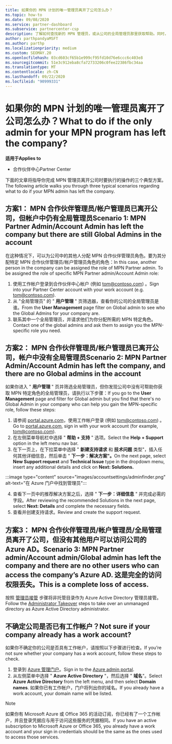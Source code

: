 ```yaml
---
title: 如果你的 MPN 计划的唯一管理员离开了公司怎么办？
ms.topic: how-to
ms.date: 09/08/2020
ms.service: partner-dashboard
ms.subservice: partnercenter-csp
description: 了解如何查找新的 MPN 管理员，或从公司的全局管理员那里获取帮助。同时，了解如何添加新的合作伙伴中心全局管理员。
author: parthpandyaMSFT
ms.author: parthp
ms.localizationpriority: medium
ms.custom: SEOMAY.20
ms.openlocfilehash: 03cd603cf65b1e999cf95fd10d76e6ccc6c403e8
ms.sourcegitcommit: 51e3c912eba8cfa72733206c0fee22386fbc34aa
ms.translationtype: MT
ms.contentlocale: zh-CN
ms.lasthandoff: 09/22/2020
ms.locfileid: "90999331"
---
```

# <a name="what-to-do-if-the-only-admin-for-your-mpn-program-has-left-the-company"></a><span data-ttu-id="47572-103">如果你的 MPN 计划的唯一管理员离开了公司怎么办？</span><span class="sxs-lookup"><span data-stu-id="47572-103">What to do if the only admin for your MPN program has left the company?</span></span>

<span data-ttu-id="47572-104">**适用于**</span><span class="sxs-lookup"><span data-stu-id="47572-104">**Applies to**</span></span>

- <span data-ttu-id="47572-105">合作伙伴中心</span><span class="sxs-lookup"><span data-stu-id="47572-105">Partner Center</span></span>

<span data-ttu-id="47572-106">下面的文章将指导你完成 MPN 管理员离开公司时要执行的操作的三个典型方案。</span><span class="sxs-lookup"><span data-stu-id="47572-106">The following article walks you through three typical scenarios regarding what to do if your MPN admin has left the company.</span></span>

## <a name="scenario-1-mpn-partner-adminaccount-admin-has-left-the-company-but-there-are-still-global-admins-in-the-account"></a><span data-ttu-id="47572-107">方案1： MPN 合作伙伴管理员/帐户管理员已离开公司，但帐户中仍有全局管理员</span><span class="sxs-lookup"><span data-stu-id="47572-107">Scenario 1: MPN Partner Admin/Account Admin has left the company but there are still Global Admins in the account</span></span>

<span data-ttu-id="47572-108">在这种情况下，可以为公司中的其他人分配 MPN 合作伙伴管理员角色。要为其分配特定 MPN 合作伙伴管理员/帐户管理员角色的角色：</span><span class="sxs-lookup"><span data-stu-id="47572-108">In this case, another person in the company can be assigned the role of MPN Partner admin. To be assigned the role of specific MPN Partner admin/Account Admin role:</span></span>

1. <span data-ttu-id="47572-109">使用工作帐户登录到合作伙伴中心帐户 (例如 tom@contoso.com) 。</span><span class="sxs-lookup"><span data-stu-id="47572-109">Sign into your Partner Center account with your work account (e.g. tom@contoso.com).</span></span>
1. <span data-ttu-id="47572-110">从 "全局管理员" 的 " **用户管理** " 页筛选器，查看你的公司的全局管理员是谁。</span><span class="sxs-lookup"><span data-stu-id="47572-110">From the **User Management** page filter on Global admin to see who the Global Admins for your company are.</span></span> 
1. <span data-ttu-id="47572-111">联系其中一个全局管理员，并请求他们为你分配所需的 MPN 特定角色。</span><span class="sxs-lookup"><span data-stu-id="47572-111">Contact one of the global admins and ask them to assign you the MPN-specific role you need.</span></span> 

## <a name="scenario-2-mpn-partner-adminaccount-admin-has-left-the-company-and-there-are-no-global-admins-in-the-account"></a><span data-ttu-id="47572-112">方案2： MPN 合作伙伴管理员/帐户管理员已离开公司，帐户中没有全局管理员</span><span class="sxs-lookup"><span data-stu-id="47572-112">Scenario 2: MPN Partner Admin/Account Admin has left the company, and there are no Global admins in the account</span></span> 

<span data-ttu-id="47572-113">如果你进入 " **用户管理** " 页并筛选全局管理员，但你发现公司中没有可帮助你获取 MPN 特定角色的全局管理员，请执行以下步骤：</span><span class="sxs-lookup"><span data-stu-id="47572-113">If you go to the **User Management** page and filter for Global admin but you find that there's no Global Admin in your company who can help you gain the MPN-specific role, follow these steps:</span></span>

1. <span data-ttu-id="47572-114">请参阅 [portal.azure.com](https://ms.portal.azure.com/)，使用工作帐户登录 (例如 tom@contoso.com) 。</span><span class="sxs-lookup"><span data-stu-id="47572-114">Go to [portal.azure.com](https://ms.portal.azure.com/), sign in with your work account (for example, tom@contoso.com).</span></span> 
1. <span data-ttu-id="47572-115">在左侧菜单导航栏中选择 " **帮助 + 支持** " 选项。</span><span class="sxs-lookup"><span data-stu-id="47572-115">Select the **Help + Support** option in the left menu nav bar.</span></span>
1. <span data-ttu-id="47572-116">在下一页上，在下拉菜单中选择 " **新建支持请求** 和 **技术问题** 类型"，插入任何其他详细信息，然后单击 " **下一步：解决方案"。**</span><span class="sxs-lookup"><span data-stu-id="47572-116">On the next page, select **New Support request** and **Technical Issue** type in the dropdown menu, insert any additional details and click on **Next: Solutions.**</span></span>

:::image type="content" source="images/accountsettings/adminfinder.png" alt-text="在 Azure 门户中找到管理员":::

4. <span data-ttu-id="47572-118">查看下一页中的推荐解决方案之后，选择 " **下一步：详细信息** " 并完成必需的字段。</span><span class="sxs-lookup"><span data-stu-id="47572-118">After reviewing the recommended Solutions in the next page, select **Next: Details** and complete the necessary fields.</span></span>
1. <span data-ttu-id="47572-119">查看并创建支持请求。</span><span class="sxs-lookup"><span data-stu-id="47572-119">Review and create the support request.</span></span>


## <a name="scenario-3-mpn-partner-adminaccount-adminglobal-admin-has-left-the-company-and-there-are-no-other-users-who-can-access-the-companys-azure-ad-this-is-a-complete-loss-of-access"></a><span data-ttu-id="47572-120">方案3： MPN 合作伙伴管理员/帐户管理员/全局管理员离开了公司，但没有其他用户可以访问公司的 Azure AD。</span><span class="sxs-lookup"><span data-stu-id="47572-120">Scenario 3: MPN Partner admin/Account admin/Global admin has left the company and there are no other users who can access the company’s Azure AD.</span></span> <span data-ttu-id="47572-121">这是完全的访问权限丢失。</span><span class="sxs-lookup"><span data-stu-id="47572-121">This is a complete loss of access.</span></span>

<span data-ttu-id="47572-122">按照 [管理员接管](/azure/active-directory/users-groups-roles/domains-admin-takeover#internal-admin-takeover) 步骤将非托管目录作为 Azure Active Directory 管理员接管。</span><span class="sxs-lookup"><span data-stu-id="47572-122">Follow the [Administrator Takeover](/azure/active-directory/users-groups-roles/domains-admin-takeover#internal-admin-takeover) steps to take over an unmanaged directory as Azure Active Directory administrator.</span></span>

## <a name="not-sure-if-your-company-already-has-a-work-account"></a><span data-ttu-id="47572-123">不确定公司是否已有工作帐户？</span><span class="sxs-lookup"><span data-stu-id="47572-123">Not sure if your company already has a work account?</span></span>

<span data-ttu-id="47572-124">如果你不确定你的公司是否具有工作帐户，请按照以下步骤进行检查。</span><span class="sxs-lookup"><span data-stu-id="47572-124">If you’re not sure whether your company has a work account, follow these steps to check.</span></span>

1. <span data-ttu-id="47572-125">登录到 [Azure 管理门户](https://ms.portal.azure.com)。</span><span class="sxs-lookup"><span data-stu-id="47572-125">Sign in to the [Azure admin portal](https://ms.portal.azure.com).</span></span>
2. <span data-ttu-id="47572-126">从左侧菜单中选择 " **Azure Active Directory** "，然后选择 " **域名**"。</span><span class="sxs-lookup"><span data-stu-id="47572-126">Select **Azure Active Directory** from the left menu, and then select **Domain names**.</span></span>
<span data-ttu-id="47572-127">如果你已有工作帐户，门户将列出你的域名。</span><span class="sxs-lookup"><span data-stu-id="47572-127">If you already have a work account, your domain name will be listed.</span></span>

>[!Note]
><span data-ttu-id="47572-128">如果你有 Microsoft Azure 或 Office 365 的活动订阅，你已经有了一个工作帐户，并且登录凭据应与用于访问这些服务的凭据相同。</span><span class="sxs-lookup"><span data-stu-id="47572-128">If you have an active subscription to Microsoft Azure or Office 365, you already have a work account and your sign in credentials should be the same as the ones used to access those services.</span></span>